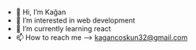 - 👋 Hi, I’m Kağan
- 👀 I’m interested in web development
- 🌱 I’m currently learning react
- 📫 How to reach me --> kagancoskun32@gmail.com

